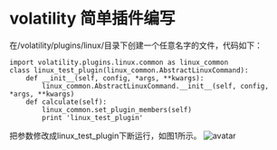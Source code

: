 # volatility 简单插件编写
在/volatility/plugins/linux/目录下创建一个任意名字的文件，代码如下：
```
import volatility.plugins.linux.common as linux_common
class linux_test_plugin(linux_common.AbstractLinuxCommand):
    def __init__(self, config, *args, **kwargs):
        linux_common.AbstractLinuxCommand.__init__(self, config, *args, **kwargs)
    def calculate(self):
        linux_common.set_plugin_members(self)
        print 'linux_test_plugin'
```
把参数修改成linux_test_plugin下断运行，如图1所示。
![avatar](https://github.com/haidragon/MemoryForensics/blob/master/pages/Chapter1/page6/1.png)

